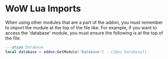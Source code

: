 # WoW Lua Imports

When using other modules that are a part of the addon, you must remember to import the module at the top of the file like. For example, if you want to access the 'database' module, you must ensure the following is at the top of the file:

```lua
---@type Database
local database = addon:GetModule('Database') --[[@as Database]]
```